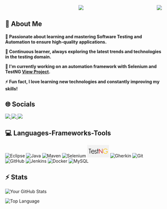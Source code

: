 <img align="right" src="https://visitor-badge.laobi.icu/badge?page_id=hari0101.hari0101" />

<div align="center">
 <img src="https://readme-typing-svg.herokuapp.com/?font=Righteous&size=35&center=true&vCenter=true&width=500&height=70&duration=4000&color=66BB6A&lines=Hi+There!+👋;+I'm+Hari+Prasath!;"
  </div>
<h2 align="left">💫 About Me</h2>

<h4 align="left">
 
🚀 Passionate about learning and mastering **Software Testing** and Automation to ensure high-quality applications.  

🌱 Continuous learner, always exploring the latest trends and technologies in the testing domain.  

🔧 I'm currently working on an automation framework with Selenium and TestNG [View Project](https://github.com/hari0101/Project-BestBuy_WebApplication.git).

⚡ Fun fact,  **I love learning new technologies and constantly improving my skills!**
 </h4>
 
<h2 align="left">🌐 Socials</h2>

<div align="left"> 
  <a href="mailto:hariprasath.qa@gmail.com">
    <img src="https://img.shields.io/badge/Gmail-333333?style=for-the-badge&logo=gmail&logoColor=red" />
  </a>
  <a href="https://www.linkedin.com/in/hari-prasath-233580338">
    <img src="https://img.shields.io/badge/LinkedIn-0077B5?style=for-the-badge&logo=linkedin&logoColor=white" target="_blank" />
  </a>
  <a href="https://salesp07.github.io" target="_blank">
     <img src="https://img.shields.io/badge/Portfolio-FF5722?style=for-the-badge&logo=todoist&logoColor=white" target="_blank" />
  </a>
</div>

<h2 align="left">💻 Languages-Frameworks-Tools</h2>
<div align="left">
  <img src="https://skillicons.dev/icons?i=eclipse" alt="Eclipse" title="Eclipse" />
  <img src="https://skillicons.dev/icons?i=java" alt="Java" title="Java" />
  <img src="https://skillicons.dev/icons?i=maven" alt="Maven" title="Maven" />
  <img src="https://skillicons.dev/icons?i=selenium" alt="Selenium" title="Selenium" />
  <img src="https://github.com/hari0101/hari0101/blob/main/images/TestNG.png" width="70" height="40" alt="TestNG" title="TestNG"/>
  <img src="https://skillicons.dev/icons?i=gherkin" alt="Gherkin" title="Cucumber" />
  <img src="https://skillicons.dev/icons?i=git" alt="Git" title="Git" />
  <img src="https://skillicons.dev/icons?i=github" alt="GitHub" title="GitHub" />
  <img src="https://skillicons.dev/icons?i=jenkins" alt="Jenkins" title="Jenkins" />
  <img src="https://skillicons.dev/icons?i=docker" alt="Docker" title="Docker" />
  <img src="https://skillicons.dev/icons?i=mysql" alt="MySQL" title="MySQL" />	
</div>
<h2 align="left">⚡ Stats</h2>
<p align="left">
  <img src="https://github-readme-stats.vercel.app/api?username=hari0101&show_icons=true&count_private=true&hide=prs&theme=dark" alt="Your GitHub Stats">
</p>
<p align="left">
  <img src="https://github-readme-stats.vercel.app/api/top-langs/?username=hari0101&layout=compact&theme=dark&hide=html,css&langs_count=1" alt="Top Language" />
</p>


